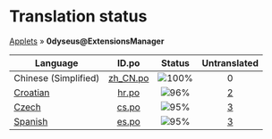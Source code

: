 # Translation status
[Applets](../../README.md) &#187; **0dyseus@ExtensionsManager**

Language | ID.po | Status | Untranslated
---------|:--:|:------:|:-----------:
Chinese (Simplified) | [zh_CN.po](po/zh_CN.po) | ![100%](http://progressed.io/bar/100) | 0
[Croatian](../../language-status/hr.po) | [hr.po](po/hr.po) | ![96%](http://progressed.io/bar/96) | [2](untranslated-po/hr.po)
[Czech](../../language-status/cs.po) | [cs.po](po/cs.po) | ![95%](http://progressed.io/bar/95) | [3](untranslated-po/cs.po)
[Spanish](../../language-status/es.po) | [es.po](po/es.po) | ![95%](http://progressed.io/bar/95) | [3](untranslated-po/es.po)
